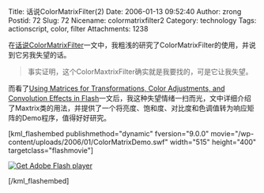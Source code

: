 Title: 话说ColorMatrixFilter(2)
Date: 2006-01-13 09:52:40
Author: zrong
Postid: 72
Slug: 72
Nicename: colormatrixfilter2
Category: technology
Tags: actionscript, color, filter
Attachments: 1238

在[话说ColorMatrixFilter](http://www.zengrong.net/post/66.htm)一文中，我粗浅的研究了ColorMatrixFilter的使用，并说到它另我失望的话。

> 事实证明，这个ColorMaxtrixFilter确实就是我要找的，可是它让我失望。

而看了[Using Matrices for Transformations, Color Adjustments, and
Convolution Effects in
Flash](http://www.macromedia.com/devnet/flash/articles/matrix_transformations_04.html)一文后，我这种失望情绪一扫而光，文中详细介绍了Maxtrix类的用法，并提供了一个将亮度、饱和度、对比度和色调值转为响应矩阵的Demo程序，值得好好研究。

[kml\_flashembed publishmethod="dynamic" fversion="9.0.0"
movie="/wp-content/uploads/2006/01/ColorMatrixDemo.swf" width="515"
height="400" targetclass="flashmovie"]

[![Get Adobe Flash
player](http://www.adobe.com/images/shared/download_buttons/get_flash_player.gif)](http://adobe.com/go/getflashplayer)

[/kml\_flashembed]

